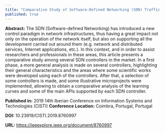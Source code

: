 ```yaml
---
title: "Comparative Study of Software-Defined Networking (SDN) Traffic Controllers"
published: true
---
```


**Abstract:** The SDN (Software-defined Networking) has introduced a new control paradigm in network infrastructures, thus having a great impact not only on the operation of the network itself, but also on supporting all the development carried out around them (e.g. network and distributed services, Internet applications, etc.). In this context, and in order to assist researchers and professionals in these areas, this article presents a comparative study among several SDN controllers in the market. In a first phase, a more general analysis is made on several controllers, highlighting their general characteristics and the areas where some scientific works were developed using each of the controllers. After that, a selection of some controllers is made, and some illustrative microprojects were implemented, allowing to obtain a comparative analysis of the learning curves and some of the main APIs supported by each SDN controller.

**Published in:** 2019 14th Iberian Conference on Information Systems and Technologies (CISTI) 
**Conference Location:** Coimbra, Portugal, Portugal

**DOI:** 10.23919/CISTI.2019.8760997

**URL:** <https://ieeexplore.ieee.org/document/8760997>